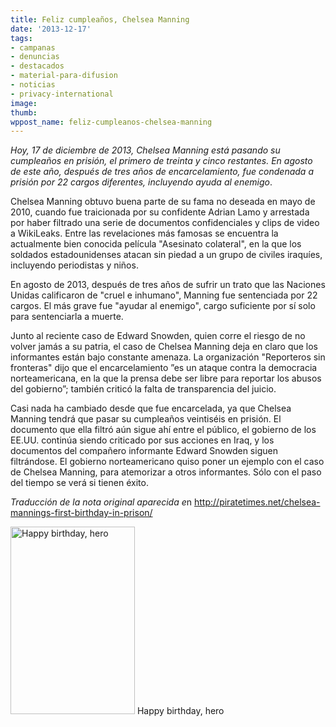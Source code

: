 ```yaml
---
title: Feliz cumpleaños, Chelsea Manning
date: '2013-12-17'
tags:
- campanas
- denuncias
- destacados
- material-para-difusion
- noticias
- privacy-international
image: 
thumb: 
wppost_name: feliz-cumpleanos-chelsea-manning
---
```


<em>Hoy, 17 de diciembre de 2013, Chelsea Manning está pasando su cumpleaños en prisión, el primero de treinta y cinco restantes. En agosto de este año, después de tres años de encarcelamiento, fue condenada a prisión por 22 cargos diferentes, incluyendo ayuda al enemigo</em>.

Chelsea Manning obtuvo buena parte de su fama no deseada en mayo de 2010, cuando fue traicionada por su confidente Adrian Lamo y arrestada por haber filtrado una serie de documentos confidenciales y clips de video a WikiLeaks. Entre las revelaciones más famosas se encuentra la actualmente bien conocida película "Asesinato colateral", en la que los soldados estadounidenses atacan sin piedad a un grupo de civiles iraquíes, incluyendo periodistas y niños.

En agosto de 2013, después de tres años de sufrir un trato que las Naciones Unidas calificaron de "cruel e inhumano", Manning fue sentenciada por 22 cargos. El más grave fue "ayudar al enemigo", cargo suficiente por sí solo para sentenciarla a muerte.

Junto al reciente caso de Edward Snowden, quien corre el riesgo de no volver jamás a su patria, el caso de Chelsea Manning deja en claro que los informantes están bajo constante amenaza. La organización "Reporteros sin fronteras" dijo que el encarcelamiento ”es un ataque contra la democracia norteamericana, en la que la prensa debe ser libre para reportar los abusos del gobierno”; también criticó la falta de transparencia del juicio.

Casi nada ha cambiado desde que fue encarcelada, ya que Chelsea Manning tendrá que pasar su cumpleaños veintiséis en prisión. El documento que ella filtró aún sigue ahí entre el público, el gobierno de los EE.UU. continúa siendo criticado por sus acciones en Iraq, y los documentos del compañero informante Edward Snowden siguen filtrándose. El gobierno norteamericano quiso poner un ejemplo con el caso de Chelsea Manning, para atemorizar a otros informantes. Sólo con el paso del tiempo se verá si tienen éxito.

<em>Traducción de la nota original aparecida e</em>n http://piratetimes.net/chelsea-mannings-first-birthday-in-prison/

<a href="https://partidopirata.com.ar/wp-content/uploads/2013/12/man2-199x300.jpg"><img class="size-full wp-image-9300" alt="Happy birthday, hero" src="https://partidopirata.com.ar/wp-content/uploads/2013/12/man2-199x300.jpg" width="199" height="300" /></a> Happy birthday, hero

